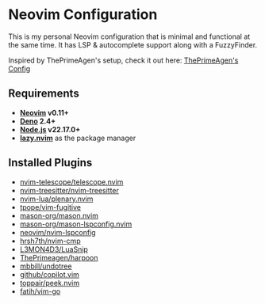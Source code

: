 # Neovim Configuration
This is my personal Neovim configuration that is minimal and functional at the same time. It has LSP & autocomplete support along with a FuzzyFinder.

Inspired by ThePrimeAgen's setup, check it out here: [ThePrimeAgen's Config](https://www.youtube.com/watch?v=ZWWxwwUsPNw)

## Requirements
- **[Neovim](https://github.com/neovim/neovim) v0.11+**
- **[Deno](https://deno.com/) 2.4+**
- **[Node.js](https://nodejs.org/en/download) v22.17.0+**
- **[lazy.nvim](https://github.com/folke/lazy.nvim)** as the package manager

## Installed Plugins
- [nvim-telescope/telescope.nvim](https://github.com/nvim-telescope/telescope.nvim)
- [nvim-treesitter/nvim-treesitter](https://github.com/nvim-treesitter/nvim-treesitter)
- [nvim-lua/plenary.nvim](https://github.com/nvim-lua/plenary.nvim)
- [tpope/vim-fugitive](https://github.com/tpope/vim-fugitive)
- [mason-org/mason.nvim](https://github.com/mason-org/mason.nvim)
- [mason-org/mason-lspconfig.nvim](https://github.com/mason-org/mason-lspconfig.nvim)
- [neovim/nvim-lspconfig](https://github.com/neovim/nvim-lspconfig)
- [hrsh7th/nvim-cmp](https://github.com/hrsh7th/nvim-cmp)
- [L3MON4D3/LuaSnip](https://github.com/L3MON4D3/LuaSnip)
- [ThePrimeagen/harpoon](https://github.com/ThePrimeagen/harpoon/tree/harpoon2)
- [mbbill/undotree](https://github.com/mbbill/undotree)
- [github/copilot.vim](https://github.com/github/copilot.vim)
- [toppair/peek.nvim](https://github.com/toppair/peek.nvim)
- [fatih/vim-go](https://github.com/fatih/vim-go)
